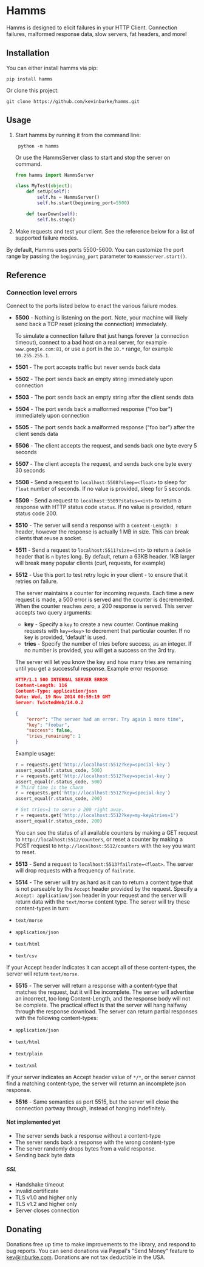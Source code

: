 # Hamms

Hamms is designed to elicit failures in your HTTP Client. Connection failures,
malformed response data, slow servers, fat headers, and more!

## Installation

You can either install hamms via pip:

    pip install hamms

Or clone this project:

    git clone https://github.com/kevinburke/hamms.git

## Usage

1. Start hamms by running it from the command line:

        python -m hamms

    Or use the HammsServer class to start and stop the server on command.

    ```python
    from hamms import HammsServer

    class MyTest(object):
        def setUp(self):
            self.hs = HammsServer()
            self.hs.start(beginning_port=5500)

        def tearDown(self):
            self.hs.stop()
    ```

2. Make requests and test your client. See the reference below for a list of
   supported failure modes.

By default, Hamms uses ports 5500-5600. You can customize the port range by
passing the `beginning_port` parameter to `HammsServer.start()`.

## Reference

### Connection level errors

Connect to the ports listed below to enact the various failure modes.

- **5500** - Nothing is listening on the port. Note, your machine will likely
send back a TCP reset (closing the connection) immediately.

    To simulate a connection failure that just hangs forever (a connection
    timeout), connect to a bad host on a real server, for example
    `www.google.com:81`, or use a port in the `10.*` range, for example
    `10.255.255.1`.

- **5501** - The port accepts traffic but never sends back data

- **5502** - The port sends back an empty string immediately upon connection

- **5503** - The port sends back an empty string after the client sends data

- **5504** - The port sends back a malformed response ("foo bar") immediately upon connection

- **5505** - The port sends back a malformed response ("foo bar") after the client sends data

- **5506** - The client accepts the request, and sends back one byte every 5 seconds

- **5507** - The client accepts the request, and sends back one byte every 30 seconds

- **5508** - Send a request to `localhost:5508?sleep=<float>` to sleep
for `float` number of seconds. If no value is provided, sleep for 5 seconds.

- **5509** - Send a request to `localhost:5509?status=<int>` to return
  a response with HTTP status code `status`. If no value is provided, return
  status code 200.

- **5510** - The server will send a response with a `Content-Length: 3` header,
  however the response is actually 1 MB in size. This can break clients that
  reuse a socket.

- **5511** - Send a request to `localhost:5511?size=<int>` to return a `Cookie`
  header that is `n` bytes long. By default, return a 63KB header. 1KB larger
  will break many popular clients (curl, requests, for example)

- **5512** - Use this port to test retry logic in your client - to ensure that
it retries on failure.

    The server maintains a counter for incoming requests. Each time a new
    request is made, a 500 error is served and the counter is decremented. When
    the counter reaches zero, a 200 response is served. This server accepts two
    query arguments:

    - **key** - Specify a `key` to create a new counter. Continue making
      requests with `key=<key>` to decrement that particular counter. If no
      key is provided, 'default' is used.
    - **tries** - Specify the number of tries before success, as an integer. If
    no number is provided, you will get a success on the 3rd try.

    The server will let you know the key and how many tries are remaining until
    you get a successful response. Example error response:

    ```json
    HTTP/1.1 500 INTERNAL SERVER ERROR
    Content-Length: 116
    Content-Type: application/json
    Date: Wed, 19 Nov 2014 00:59:19 GMT
    Server: TwistedWeb/14.0.2

    {
        "error": "The server had an error. Try again 1 more time",
        "key": "foobar",
        "success": false,
        "tries_remaining": 1
    }
    ```

    Example usage:

    ```python
    r = requests.get('http://localhost:5512?key=special-key')
    assert_equal(r.status_code, 500)
    r = requests.get('http://localhost:5512?key=special-key')
    assert_equal(r.status_code, 500)
    # Third time is the charm
    r = requests.get('http://localhost:5512?key=special-key')
    assert_equal(r.status_code, 200)

    # Set tries=1 to serve a 200 right away.
    r = requests.get('http://localhost:5512?key=my-key&tries=1')
    assert_equal(r.status_code, 200)
    ```

    You can see the status of all available counters by making a GET request
    to `http://localhost:5512/counters`, or reset a counter by making a POST
    request to `http://localhost:5512/counters` with the `key` you want to
    reset.

- **5513** - Send a request to `localhost:5513?failrate=<float>`. The server
  will drop requests with a frequency of `failrate`.

- **5514** - The server will try as hard as it can to return a content type
that is not parseable by the `Accept` header provided by the request. Specify
a `Accept: application/json` header in your request and the server will return
data with the `text/morse` content type. The server will try these
content-types in turn:

- `text/morse`
- `application/json`
- `text/html`
- `text/csv`

If your Accept header indicates it can accept all of these content-types, the
server will return `text/morse`.

- **5515** - The server will return a response with a content-type that matches
the request, but it will be incomplete. The server will advertise an incorrect,
too long Content-Length, and the response body will not be complete. The
practical effect is that the server will hang halfway through the response
download. The server can return partial responses with the following
content-types:

- `application/json`
- `text/html`
- `text/plain`
- `text/xml`

If your server indicates an Accept header value of `*/*`, or the server cannot
find a matching content-type, the server will returnn an incomplete json
response.

- **5516** - Same semantics as port 5515, but the server will close the
connection partway through, instead of hanging indefinitely.

#### Not implemented yet

- The server sends back a response without a content-type
- The server sends back a response with the wrong content-type
- The server randomly drops bytes from a valid response.
- Sending back byte data

##### SSL

- Handshake timeout
- Invalid certificate
- TLS v1.0 and higher only
- TLS v1.2 and higher only
- Server closes connection

## Donating

Donations free up time to make improvements to the library, and respond to
bug reports. You can send donations via Paypal's "Send Money" feature to
kev@inburke.com. Donations are not tax deductible in the USA.
